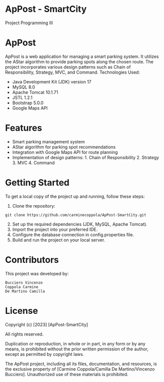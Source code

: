 # ApPost - SmartCity
Project Programming III

# ApPost
ApPost is a web application for managing a smart parking system. It utilizes the AStar algorithm to provide parking spots along the chosen route. The project incorporates various design patterns such as Chain of Responsibility, Strategy, MVC, and Command.
Technologies Used:

* Java Development Kit (JDK) version 17
* MySQL 8.0
* Apache Tomcat 10.1.71
* JSTL 1.2.1
* Bootstrap 5.0.0
* Google Maps API

# Features

* Smart parking management system
* AStar algorithm for parking spot recommendations
* Integration with Google Maps API for route planning
* Implementation of design patterns:
      1. Chain of Responsibility
      2. Strategy
      3. MVC
      4. Command

# Getting Started

To get a local copy of the project up and running, follow these steps:

1. Clone the repository: 
```
git clone https://github.com/carminecoppola/ApPost-SmartCity.git
```
2. Set up the required dependencies (JDK, MySQL, Apache Tomcat).
3. Import the project into your preferred IDE.
4. Configure the database connection in config.properties file.
5. Build and run the project on your local server.

# Contributors

This project was developed by:

    Bucciero Vincenzo
    Coppola Carmine
    De Martino Camilla

# License

Copyright (c) [2023] [ApPost-SmartCity]

All rights reserved.

Duplication or reproduction, in whole or in part, in any form or by any means, is prohibited without the prior written permission of the author, except as permitted by copyright laws.

The ApPost project, including all its files, documentation, and resources, is the exclusive property of [Carmine Coppola/Camilla De Martino/Vincenzo Bucciero]. Unauthorized use of these materials is prohibited.
